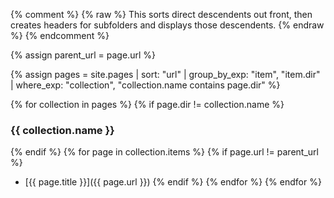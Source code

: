 {% comment %}
{% raw %}
This sorts direct descendents out front, then creates headers for subfolders and displays those descendents.
{% endraw %}
{% endcomment %}

{% assign parent_url = page.url %}

{% assign pages = site.pages | sort: "url" | group_by_exp: "item", "item.dir" | where_exp: "collection", "collection.name contains page.dir" %}

{% for collection in pages %}
{% if page.dir != collection.name %}
### {{ collection.name }}
{% endif %}
{% for page in collection.items %}
{% if page.url != parent_url %}
* [{{ page.title }}]({{ page.url }})
{% endif %}
{% endfor %}
{% endfor %}

